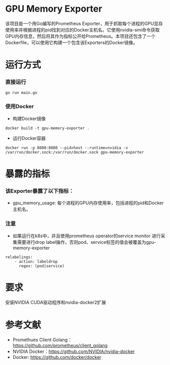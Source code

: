 # GPU Memory Exporter

该项目是一个用Go编写的Prometheus Exporter，用于抓取每个进程的GPU显存使用率并根据进程的pid找到对应的Docker主机名。它使用nvidia-smi命令获取GPU内存信息，然后将其作为指标公开给Prometheus。本项目还包含了一个Dockerfile，可以使用它构建一个包含该Exporters的Docker镜像。


# 运行方式

### 直接运行

`go run main.go`

### 使用Docker


- 构建Docker镜像

`docker build -t gpu-memory-exporter .`


- 运行Docker容器

`docker run -p 8080:8080 --pid=host --runtime=nvidia -v /var/run/docker.sock:/var/run/docker.sock gpu-memory-exporter`



# 暴露的指标

### 该Exporter暴露了以下指标：

- gpu_memory_usage: 每个进程的GPU内存使用率，包括进程的pid和Docker主机名。

### 注意
- 如果运行在k8s中，并且使用prometheus operator的service monitor 进行采集需要进行drop label操作，否则pod、service标签的值会被覆盖为gpu-memory-exporter
```
relabelings:
    - action: labeldrop
      regex: (pod|service)
```

# 要求

安装NVIDIA CUDA驱动程序和nvidia-docker2扩展


# 参考文献

- Promethues Client Golang：https://github.com/prometheus/client_golang
- NVIDIA Docker：https://github.com/NVIDIA/nvidia-docker
- Docker: https://github.com/docker/docker

